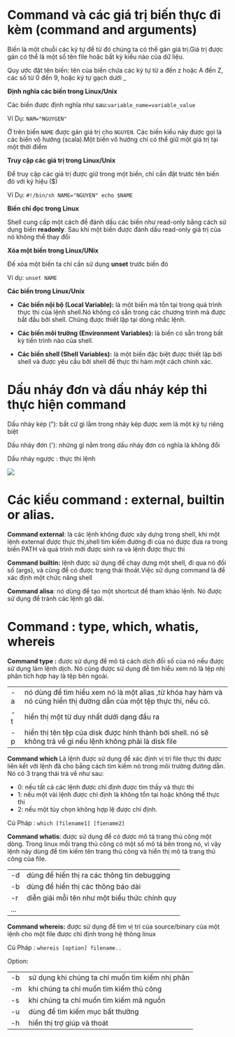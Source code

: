 # Command và các giá trị biến thực đi kèm (command and arguments)

Biến là một chuỗi các ký tự để từ đó chúng ta có thể gán giá trị.Giá trị được gán có thể là một số tên file hoặc bất kỳ kiểu nào của dữ liệu.

Quy ước đặt tên biến: tên của biến chứa các ký tự từ a đến z hoặc A đến Z, các số từ 0 đến 9, hoặc ký tự gạch dưới _

**Định nghĩa các biến trong Linux/Unix**

Các biến được định nghĩa như sau:`variable_name=variable_value`

Ví Dụ: `NAM="NGUYGEN"`

Ở trên biến `NAME` được gán giá trị cho `NGUYEN`. Các biến kiểu này được gọi là các biến vô hướng (scala).Một biến vô hướng chỉ có thể giữ một giá trị tại một thời điểm

**Truy cập các giá trị trong Linux/Unix**

Để truy cập các giá trị được giữ trong một biến, chỉ cần đặt trước tên biến đó với ký hiệu ($)

Ví Dụ: `#!/bin/sh NAME="NGUYEN" echo $NAME`

**Biến chỉ đọc trong Linux**

Shell cung cấp một cách để đánh dấu các biến như read-only bằng cách sử dụng biến **readonly**. Sau khi một biến được đánh dấu read-only  giá trị của nó không thể thay đổi

**Xóa một biến trong Linux/UNix**

Đế xóa một biến ta chỉ cần sử dụng **unset** trước biến đó

Ví dụ: `unset NAME`

**Các biến trong Linux/Unix**

- **Các biến nội bộ (Local Variable):** là một biến mà tồn tại trong quá trình thực thi của lệnh shell.Nó không có sẵn trong các chương trình mà được bắt đầu bởi shell. Chúng được thiết lập tại dòng nhắc lệnh.

- **Các biến môi trường (Environment Variables):** là biến có sẵn trong bất kỳ tiến trình nào của shell.

- **Các biến shell (Shell Variables):** là một biến đặc biệt được thiết lập bởi shell và được yêu cầu bởi shell để thực thi hàm một cách chính xác.

# Dấu nháy đơn và dấu nháy kép thi thực hiện command 

Dấu nháy kép ("): bất cứ gì lằm trong nháy kép được xem là một ký tự riêng biệt

Dấu nháy đơn ('): những gì nằm trong dấu nháy đơn có nghĩa là không đổi

Dấu nháy ngược : thực thi lệnh

<img src="https://i.imgur.com/4JkhIA8.png">

# Các kiểu command : external, builtin or alias.

**Command external**: là các lệnh không được xây dựng trong shell, khi một lệnh external được thực thi,shell tìm kiếm đường đi của nó được đưa ra trong biến PATH và quá trình mới được sinh ra và lệnh được thực thi

**Command builtin:** lệnh được sử dụng để chạy dựng một shell, đi qua nó đối số (args), và cũng để có được trạng thái thoát.Việc sử dụng command là để xác định một chức năng shell

**Command alisa**: nó dùng để tạo một shortcut để tham khảo lệnh. Nó được sử dụng để tránh các lệnh gõ dài.

# Command : type, which, whatis, whereis

**Command type :** được sử dụng để mô tả cách dịch đối số của nó nếu được sử dụng làm lệnh dịch. Nó cũng được sử dụng để tìm hiểu xem nó là tệp nhị phân tích hợp hay là tệp bên ngoài.

|  |   |
|----|----|
|-a| nó dùng để tìm hiểu xem nó là một alias ,từ khóa hay hàm và nó cũng hiển thị đường dẫn của một tệp thực thi, nếu có.|
|-t|hiển thị một từ duy nhất dưới dạng đầu ra|
|-p| hiển thị tên tệp của disk được hính thành bởi shell. nó sẽ không trả về gì nếu lệnh không phải là disk file|

**Command which** Là lệnh được sử dụng để xác định vị trí file thực thi được liên kết với lệnh đã cho bằng cách tìm kiếm nó trong môi trường đường dẫn. Nó có 3 trạng thái trả về như sau:
- 0: nếu tất cả các lệnh được chỉ định được tìm thấy và thực thi
- 1: nếu một vài lệnh được chỉ định là không tồn tại hoặc không thể thực thi
- 2: nếu một tùy chọn không hợp lệ được chỉ định.

Cú Pháp : `which [filename1] [fiename2]`

**Command whatis**: được sử dụng để có được mô tả trang thủ công một dòng. Trong linux mỗi trang thủ công có một số mô tả bên trong nó, vì vậy lệnh này dùng để tìm kiếm tên trang thủ công và hiển thị mô tả trang thủ công của file.

|   |  |
|---|---|
|-d | dùng để hiển thị ra các thông tin debugging|
|-b| dùng để hiển thị các thông báo dài |
|-r| diễn giải mỗi tên như một biểu thức chính quy|
|...|  |

**Command whereis:** được sử dụng để tìm vị trí của source/binary của một lệnh cho một file được chỉ định trong hệ thông linux

Cú Pháp : `whereis [option] filename..`

Option:

|  |   |
|--|---|
|-b| sử dụng khi chúng ta chỉ muốn tìm kiếm nhị phân|
|-m| khi chúng ta chỉ muốn tìm kiếm thủ công|
|-s| khi chúng ta chỉ muốn tìm kiếm mã nguồn|
|-u| dùng để tìm kiếm mục bất thường|
|-h| hiển thị trợ giúp và thoát|


